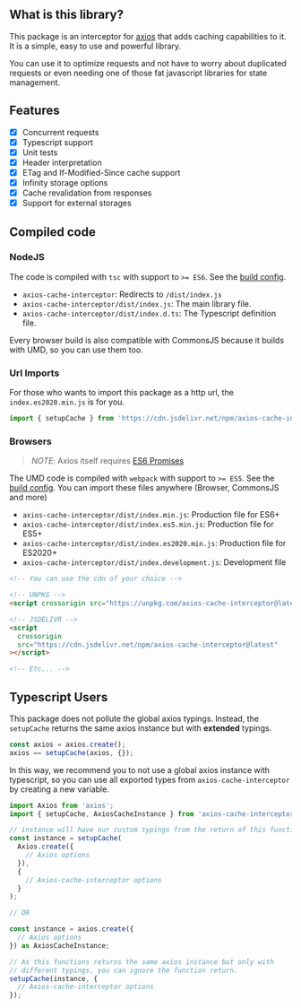 ## What is this library?

This package is an interceptor for [axios](https://axios-http.com/) that adds caching capabilities to it. It is a simple, easy to use and powerful library.

You can use it to optimize requests and not have to worry about duplicated requests or even needing one of those fat javascript libraries for state management.

## Features

- [x] Concurrent requests
- [x] Typescript support
- [x] Unit tests
- [x] Header interpretation
- [x] ETag and If-Modified-Since cache support
- [x] Infinity storage options
- [x] Cache revalidation from responses
- [x] Support for external storages

## Compiled code

### NodeJS

The code is compiled with `tsc` with support to `>= ES6`. See the
[build config](/tsconfig.build.json).

- `axios-cache-interceptor`: Redirects to `/dist/index.js`
- `axios-cache-interceptor/dist/index.js`: The main library file.
- `axios-cache-interceptor/dist/index.d.ts`: The Typescript definition file.

Every browser build is also compatible with CommonsJS because it builds with UMD, so you
can use them too.

### Url Imports

For those who wants to import this package as a http url, the `index.es2020.min.js` is for
you.

```ts
import { setupCache } from 'https://cdn.jsdelivr.net/npm/axios-cache-interceptor@latest/dist/index.es2020.min.js';
```

### Browsers

> _NOTE_: Axios itself requires [ES6 Promises](https://axios-http.com/docs/notes#promises)

The UMD code is compiled with `webpack` with support to `>= ES5`. See the
[build config](/webpack.config.js). You can import these files anywhere (Browser,
CommonsJS and more)

- `axios-cache-interceptor/dist/index.min.js`: Production file for ES6+
- `axios-cache-interceptor/dist/index.es5.min.js`: Production file for ES5+
- `axios-cache-interceptor/dist/index.es2020.min.js`: Production file for ES2020+
- `axios-cache-interceptor/dist/index.development.js`: Development file

```html
<!-- You can use the cdn of your choice -->

<!-- UNPKG -->
<script crossorigin src="https://unpkg.com/axios-cache-interceptor@latest"></script>

<!-- JSDELIVR -->
<script
  crossorigin
  src="https://cdn.jsdelivr.net/npm/axios-cache-interceptor@latest"
></script>

<!-- Etc... -->
```

## Typescript Users

This package does not pollute the global axios typings. Instead, the `setupCache` returns
the same axios instance but with **extended** typings.

```ts
const axios = axios.create();
axios == setupCache(axios, {});
```

In this way, we recommend you to not use a global axios instance with typescript, so you
can use all exported types from `axios-cache-interceptor` by creating a new variable.

```ts
import Axios from 'axios';
import { setupCache, AxiosCacheInstance } from 'axios-cache-interceptor';

// instance will have our custom typings from the return of this function
const instance = setupCache(
  Axios.create({
    // Axios options
  }),
  {
    // Axios-cache-interceptor options
  }
);

// OR

const instance = axios.create({
  // Axios options
}) as AxiosCacheInstance;

// As this functions returns the same axios instance but only with
// different typings, you can ignore the function return.
setupCache(instance, {
  // Axios-cache-interceptor options
});
```